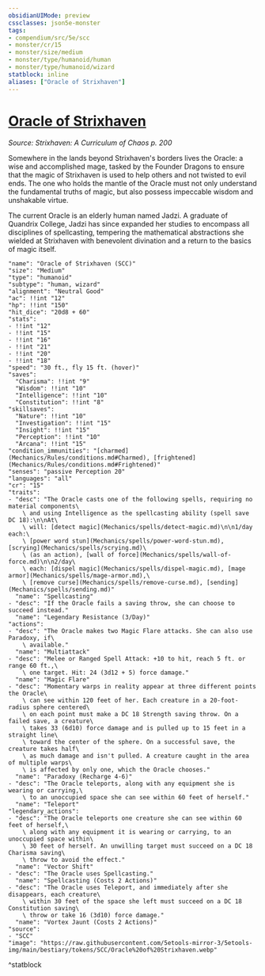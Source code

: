 ```yaml
---
obsidianUIMode: preview
cssclasses: json5e-monster
tags:
- compendium/src/5e/scc
- monster/cr/15
- monster/size/medium
- monster/type/humanoid/human
- monster/type/humanoid/wizard
statblock: inline
aliases: ["Oracle of Strixhaven"]
---
```

# [Oracle of Strixhaven](Mechanics\bestiary\humanoid/oracle-of-strixhaven-scc.md)
*Source: Strixhaven: A Curriculum of Chaos p. 200*  

Somewhere in the lands beyond Strixhaven's borders lives the Oracle: a wise and accomplished mage, tasked by the Founder Dragons to ensure that the magic of Strixhaven is used to help others and not twisted to evil ends. The one who holds the mantle of the Oracle must not only understand the fundamental truths of magic, but also possess impeccable wisdom and unshakable virtue.

The current Oracle is an elderly human named Jadzi. A graduate of Quandrix College, Jadzi has since expanded her studies to encompass all disciplines of spellcasting, tempering the mathematical abstractions she wielded at Strixhaven with benevolent divination and a return to the basics of magic itself.

```statblock
"name": "Oracle of Strixhaven (SCC)"
"size": "Medium"
"type": "humanoid"
"subtype": "human, wizard"
"alignment": "Neutral Good"
"ac": !!int "12"
"hp": !!int "150"
"hit_dice": "20d8 + 60"
"stats":
- !!int "12"
- !!int "15"
- !!int "16"
- !!int "21"
- !!int "20"
- !!int "18"
"speed": "30 ft., fly 15 ft. (hover)"
"saves":
  "Charisma": !!int "9"
  "Wisdom": !!int "10"
  "Intelligence": !!int "10"
  "Constitution": !!int "8"
"skillsaves":
  "Nature": !!int "10"
  "Investigation": !!int "15"
  "Insight": !!int "15"
  "Perception": !!int "10"
  "Arcana": !!int "15"
"condition_immunities": "[charmed](Mechanics/Rules/conditions.md#Charmed), [frightened](Mechanics/Rules/conditions.md#Frightened)"
"senses": "passive Perception 20"
"languages": "all"
"cr": "15"
"traits":
- "desc": "The Oracle casts one of the following spells, requiring no material components\
    \ and using Intelligence as the spellcasting ability (spell save DC 18):\n\nAt\
    \ will: [detect magic](Mechanics/spells/detect-magic.md)\n\n1/day each:\
    \ [power word stun](Mechanics/spells/power-word-stun.md), [scrying](Mechanics/spells/scrying.md)\
    \ (as an action), [wall of force](Mechanics/spells/wall-of-force.md)\n\n2/day\
    \ each: [dispel magic](Mechanics/spells/dispel-magic.md), [mage armor](Mechanics/spells/mage-armor.md),\
    \ [remove curse](Mechanics/spells/remove-curse.md), [sending](Mechanics/spells/sending.md)"
  "name": "Spellcasting"
- "desc": "If the Oracle fails a saving throw, she can choose to succeed instead."
  "name": "Legendary Resistance (3/Day)"
"actions":
- "desc": "The Oracle makes two Magic Flare attacks. She can also use Paradoxy, if\
    \ available."
  "name": "Multiattack"
- "desc": "Melee or Ranged Spell Attack: +10 to hit, reach 5 ft. or range 60 ft.,\
    \ one target. Hit: 24 (3d12 + 5) force damage."
  "name": "Magic Flare"
- "desc": "Momentary warps in reality appear at three different points the Oracle\
    \ can see within 120 feet of her. Each creature in a 20-foot-radius sphere centered\
    \ on each point must make a DC 18 Strength saving throw. On a failed save, a creature\
    \ takes 33 (6d10) force damage and is pulled up to 15 feet in a straight line\
    \ toward the center of the sphere. On a successful save, the creature takes half\
    \ as much damage and isn't pulled. A creature caught in the area of multiple warps\
    \ is affected by only one, which the Oracle chooses."
  "name": "Paradoxy (Recharge 4-6)"
- "desc": "The Oracle teleports, along with any equipment she is wearing or carrying,\
    \ to an unoccupied space she can see within 60 feet of herself."
  "name": "Teleport"
"legendary_actions":
- "desc": "The Oracle teleports one creature she can see within 60 feet of herself,\
    \ along with any equipment it is wearing or carrying, to an unoccupied space within\
    \ 30 feet of herself. An unwilling target must succeed on a DC 18 Charisma saving\
    \ throw to avoid the effect."
  "name": "Vector Shift"
- "desc": "The Oracle uses Spellcasting."
  "name": "Spellcasting (Costs 2 Actions)"
- "desc": "The Oracle uses Teleport, and immediately after she disappears, each creature\
    \ within 30 feet of the space she left must succeed on a DC 18 Constitution saving\
    \ throw or take 16 (3d10) force damage."
  "name": "Vortex Jaunt (Costs 2 Actions)"
"source":
- "SCC"
"image": "https://raw.githubusercontent.com/5etools-mirror-3/5etools-img/main/bestiary/tokens/SCC/Oracle%20of%20Strixhaven.webp"
```
^statblock